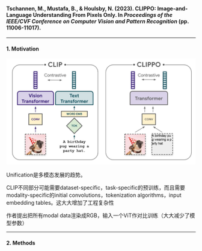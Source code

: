 #### Tschannen, M., Mustafa, B., & Houlsby, N. (2023). CLIPPO: Image-and-Language Understanding From Pixels Only. In *Proceedings of the IEEE/CVF Conference on Computer Vision and Pattern Recognition* (pp. 11006-11017).



---

#### 1. Motivation

<img src="2023 CLIPPO.assets/image-20230926204347949.png" alt="image-20230926204347949" style="zoom:67%;" />

Unification是多模态发展的趋势。

CLIP不同部分可能需要dataset-specific，task-specific的预训练，而且需要modality-specific的initial convolutions，tokenization algorithms，input embedding tables。这大大增加了工程复杂性

作者提出把所有modal data渲染成RGB，输入一个ViT作对比训练（大大减少了模型参数）



---

#### 2. Methods

